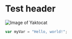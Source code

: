 # Test header

![Image of Yaktocat](https://octodex.github.com/images/yaktocat.png)

``` javascript
var myVar = "Hello, world!";
```
